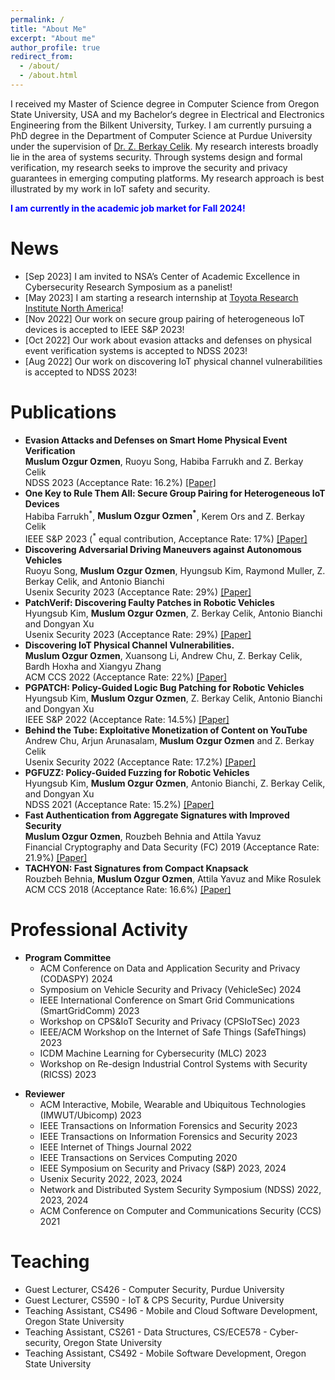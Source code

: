 ```yaml
---
permalink: /
title: "About Me"
excerpt: "About me"
author_profile: true
redirect_from: 
  - /about/
  - /about.html
---
```




I received my Master of Science degree in Computer Science from Oregon State University, USA and my Bachelor‘s degree in Electrical and Electronics Engineering from the Bilkent University, Turkey. I am currently pursuing a PhD degree in the Department of Computer Science at Purdue University under the supervision of [Dr. Z. Berkay Celik](https://beerkay.github.io). My research interests broadly lie in the area of systems security. Through systems design and formal verification, my research seeks to improve the security and privacy guarantees in emerging computing platforms. My research approach is best illustrated by my work in IoT safety and security.

<p style="color:blue;"> <b> I am currently in the academic job market for Fall 2024! </b> </p> 



News
============
<ul>
	<li>
		[Sep 2023] I am invited to NSA’s Center of Academic Excellence in Cybersecurity Research Symposium as a panelist!
	</li>
	<li>
		[May 2023] I am starting a research internship at <a href='https://amrd.toyota.com/division/trina/'>Toyota Research Institute North America</a>!
	</li>
	<li>
		[Nov 2022] Our work on secure group pairing of heterogeneous IoT devices is accepted to IEEE S&P 2023!
	</li>
	<li>
		[Oct 2022] Our work about evasion attacks and defenses on physical event verification systems is accepted to NDSS 2023!
	</li>
	<li>
		[Aug 2022] Our work on discovering IoT physical channel vulnerabilities is accepted to NDSS 2023!
	</li>
</ul>



Publications
============
<ul>
	<li><b>Evasion Attacks and Defenses on Smart Home Physical Event Verification</b>
			<br/>
			<b>Muslum Ozgur Ozmen</b>, Ruoyu Song, Habiba Farrukh and Z. Berkay Celik
			<br/>
			NDSS 2023 (Acceptance Rate: 16.2%) <a href='https://www.ndss-symposium.org/wp-content/uploads/2023/02/ndss2023_s70_paper.pdf'>[Paper]</a> <br/>
	</li>
	<li><b>One Key to Rule Them All: Secure Group Pairing for Heterogeneous IoT Devices</b>
			<br/>
			Habiba Farrukh<sup>*</sup>, <b>Muslum Ozgur Ozmen<sup>*</sup></b>, Kerem Ors and Z. Berkay Celik
			<br/>
			IEEE S&P 2023 (<sup>*</sup> equal contribution, Acceptance Rate: 17%) <a href='https://www.researchgate.net/profile/Muslum-Ozgur-Ozmen/publication/366182520_One_Key_to_Rule_Them_All_Secure_Group_Pairing_for_Heterogeneous_IoT_Devices/links/6395603a484e65005bff0aaa/One-Key-to-Rule-Them-All-Secure-Group-Pairing-for-Heterogeneous-IoT-Devices.pdf'>[Paper]</a> <br/>
	</li>
	<li><b>Discovering Adversarial Driving Maneuvers against Autonomous Vehicles</b>
			<br/>
			Ruoyu Song, <b>Muslum Ozgur Ozmen</b>,  Hyungsub Kim, Raymond Muller, Z. Berkay Celik, and Antonio Bianchi
			<br/>
			Usenix Security 2023 (Acceptance Rate: 29%) <a href='https://www.usenix.org/system/files/usenixsecurity23-song.pdf'>[Paper]</a> <br/>
	</li>
	<li><b>PatchVerif: Discovering Faulty Patches in Robotic Vehicles</b>
			<br/>
			Hyungsub Kim, <b>Muslum Ozgur Ozmen</b>, Z. Berkay Celik, Antonio Bianchi and Dongyan Xu
			<br/>
			Usenix Security 2023 (Acceptance Rate: 29%) <a href='https://www.usenix.org/system/files/sec23summer_5-kim_hyungsub-prepub.pdf'>[Paper]</a> <br/>
	</li>
	<li><b>Discovering IoT Physical Channel Vulnerabilities.</b>
			<br/>
			<b>Muslum Ozgur Ozmen</b>, Xuansong Li, Andrew Chu, Z. Berkay Celik, Bardh Hoxha and Xiangyu Zhang
			<br/>
			ACM CCS 2022 (Acceptance Rate: 22%) <a href='https://www.researchgate.net/profile/Muslum-Ozgur-Ozmen/publication/363735871_Discovering_IoT_Physical_Channel_Vulnerabilities/links/632bcbf60a708521501162d4/Discovering-IoT-Physical-Channel-Vulnerabilities.pdf'>[Paper]</a> <br/>
	</li>
	<li><b>PGPATCH: Policy-Guided Logic Bug Patching for Robotic Vehicles</b>
			<br/>
			Hyungsub Kim, <b>Muslum Ozgur Ozmen</b>, Z. Berkay Celik, Antonio Bianchi and Dongyan Xu
			<br/>
			IEEE S&P 2022 (Acceptance Rate: 14.5%) <a href='https://ieeexplore.ieee.org/abstract/document/9833567/'>[Paper]</a> <br/>
	</li>
	<li><b>Behind the Tube: Exploitative Monetization of Content on YouTube</b>
			<br/>
			Andrew Chu, Arjun Arunasalam, <b>Muslum Ozgur Ozmen</b> and Z. Berkay Celik
			<br/>
			Usenix Security 2022 (Acceptance Rate: 17.2%) <a href='https://www.usenix.org/system/files/sec22-chu.pdf'>[Paper]</a> <br/>
	</li>
	<li><b>PGFUZZ: Policy-Guided Fuzzing for Robotic Vehicles</b>
			<br/>
			Hyungsub Kim, <b>Muslum Ozgur Ozmen</b>, Antonio Bianchi, Z. Berkay Celik, and Dongyan Xu
			<br/>
			NDSS 2021 (Acceptance Rate: 15.2%) <a href='https://www.ndss-symposium.org/wp-content/uploads/ndss2021_6A-1_24096_paper.pdf'>[Paper]</a> <br/>
	</li>
	<li><b>Fast Authentication from Aggregate Signatures with Improved Security</b>
			<br/>
			<b>Muslum Ozgur Ozmen</b>,  Rouzbeh Behnia and Attila Yavuz
			<br/>
			Financial Cryptography and Data Security (FC) 2019 (Acceptance Rate: 21.9%) <a href='http://www.ifca.ai/fc19/preproceedings/32-preproceedings.pdf'>[Paper]</a> <br/>
	</li>
	<li><b>TACHYON: Fast Signatures from Compact Knapsack</b>
			<br/>
			Rouzbeh Behnia, <b>Muslum Ozgur Ozmen</b>, Attila Yavuz and Mike Rosulek
			<br/>
			ACM CCS 2018 (Acceptance Rate: 16.6%) <a href='https://www.researchgate.net/profile/Muslum-Ozgur-Ozmen/publication/328322299_TACHYON_Fast_Signatures_from_Compact_Knapsack/links/5bcf6a5b299bf1a43d9b380f/TACHYON-Fast-Signatures-from-Compact-Knapsack.pdf'>[Paper]</a> <br/>
	</li>
</ul>









Professional Activity
==============
<ul>
	<li>
		<b>Program Committee</b>
		<ul>
			<li>
				ACM Conference on Data and Application Security and Privacy (CODASPY) 2024
			</li>
			<li>
				Symposium on Vehicle Security and Privacy (VehicleSec) 2024
			</li>
			<li>
				IEEE International Conference on Smart Grid Communications (SmartGridComm) 2023
			</li>
			<li>
				Workshop on CPS&IoT Security and Privacy (CPSIoTSec) 2023
			</li>
			<li>
				IEEE/ACM Workshop on the Internet of Safe Things (SafeThings) 2023
			</li>
			<li>
				ICDM Machine Learning for Cybersecurity (MLC) 2023
			</li>
			<li>
				Workshop on Re-design Industrial Control Systems with Security (RICSS) 2023
			</li>
		</ul>
	</li>
</ul>
<ul>
	<li>
		<b>Reviewer</b>
		<ul>
			<li>
				ACM Interactive, Mobile, Wearable and Ubiquitous Technologies (IMWUT/Ubicomp) 2023
			</li>
			<li>
				IEEE Transactions on Information Forensics and Security 2023
			</li>
			<li>
				IEEE Transactions on Information Forensics and Security 2023
			</li>
			<li>
				IEEE Internet of Things Journal 2022
			</li>
			<li>
				IEEE Transactions on Services Computing 2020
			</li>
			<li>
				IEEE Symposium on Security and Privacy (S&P) 2023, 2024
			</li>
			<li>
				Usenix Security 2022, 2023, 2024
			</li>
			<li>
				Network and Distributed System Security Symposium (NDSS) 2022, 2023, 2024
			</li>
			<li>
				ACM Conference on Computer and Communications Security (CCS) 2021
			</li>
		</ul>
	</li>
</ul>




	
Teaching
========
<ul>
	<li>
		Guest Lecturer, CS426 - Computer Security, Purdue University
	</li>
	<li>
		Guest Lecturer, CS590 - IoT & CPS Security, Purdue University
	</li>
	<li>
		Teaching Assistant, CS496 - Mobile and Cloud Software Development, Oregon State University
	</li>
	<li>
		Teaching Assistant, CS261 - Data Structures, CS/ECE578 - Cyber-security, Oregon State University
	</li>
	<li>
		Teaching Assistant, CS492 - Mobile Software Development, Oregon State University
	</li>
</ul>



<!-- excerpt: 'This paper is about the number 1. The number 2 is left for future work.' -->
<!-- date: 2019-11-01 -->
<!-- venue: 'IEEE InfoCom 2020' -->
<!-- paperurl: 'http://academicpages.github.io/files/paper1.pdf'
citation: 'Your Name, You. (2009). &quot;Paper Title Number 1.&quot; <i>Journal 1</i>. 1(1).' -->
<!-- --- -->

<!-- This is the front page of a website that is powered by the [academicpages template](https://github.com/academicpages/academicpages.github.io) and hosted on GitHub pages. [GitHub pages](https://pages.github.com) is a free service in which websites are built and hosted from code and data stored in a GitHub repository, automatically updating when a new commit is made to the respository. This template was forked from the [Minimal Mistakes Jekyll Theme](https://mmistakes.github.io/minimal-mistakes/) created by Michael Rose, and then extended to support the kinds of content that academics have: publications, talks, teaching, a portfolio, blog posts, and a dynamically-generated CV. You can fork [this repository](https://github.com/academicpages/academicpages.github.io) right now, modify the configuration and markdown files, add your own PDFs and other content, and have your own site for free, with no ads! An older version of this template powers my own personal website at [stuartgeiger.com](http://stuartgeiger.com), which uses [this Github repository](https://github.com/staeiou/staeiou.github.io).

A data-driven personal website
======
Like many other Jekyll-based GitHub Pages templates, academicpages makes you separate the website's content from its form. The content & metadata of your website are in structured markdown files, while various other files constitute the theme, specifying how to transform that content & metadata into HTML pages. You keep these various markdown (.md), YAML (.yml), HTML, and CSS files in a public GitHub repository. Each time you commit and push an update to the repository, the [GitHub pages](https://pages.github.com/) service creates static HTML pages based on these files, which are hosted on GitHub's servers free of charge.

Many of the features of dynamic content management systems (like Wordpress) can be achieved in this fashion, using a fraction of the computational resources and with far less vulnerability to hacking and DDoSing. You can also modify the theme to your heart's content without touching the content of your site. If you get to a point where you've broken something in Jekyll/HTML/CSS beyond repair, your markdown files describing your talks, publications, etc. are safe. You can rollback the changes or even delete the repository and start over -- just be sure to save the markdown files! Finally, you can also write scripts that process the structured data on the site, such as [this one](https://github.com/academicpages/academicpages.github.io/blob/master/talkmap.ipynb) that analyzes metadata in pages about talks to display [a map of every location you've given a talk](https://academicpages.github.io/talkmap.html).

Getting started
======
1. Register a GitHub account if you don't have one and confirm your e-mail (required!)
1. Fork [this repository](https://github.com/academicpages/academicpages.github.io) by clicking the "fork" button in the top right. 
1. Go to the repository's settings (rightmost item in the tabs that start with "Code", should be below "Unwatch"). Rename the repository "[your GitHub username].github.io", which will also be your website's URL.
1. Set site-wide configuration and create content & metadata (see below -- also see [this set of diffs](http://archive.is/3TPas) showing what files were changed to set up [an example site](https://getorg-testacct.github.io) for a user with the username "getorg-testacct")
1. Upload any files (like PDFs, .zip files, etc.) to the files/ directory. They will appear at https://[your GitHub username].github.io/files/example.pdf.  
1. Check status by going to the repository settings, in the "GitHub pages" section

Site-wide configuration
------
The main configuration file for the site is in the base directory in [_config.yml](https://github.com/academicpages/academicpages.github.io/blob/master/_config.yml), which defines the content in the sidebars and other site-wide features. You will need to replace the default variables with ones about yourself and your site's github repository. The configuration file for the top menu is in [_data/navigation.yml](https://github.com/academicpages/academicpages.github.io/blob/master/_data/navigation.yml). For example, if you don't have a portfolio or blog posts, you can remove those items from that navigation.yml file to remove them from the header. 

Create content & metadata
------
For site content, there is one markdown file for each type of content, which are stored in directories like _publications, _talks, _posts, _teaching, or _pages. For example, each talk is a markdown file in the [_talks directory](https://github.com/academicpages/academicpages.github.io/tree/master/_talks). At the top of each markdown file is structured data in YAML about the talk, which the theme will parse to do lots of cool stuff. The same structured data about a talk is used to generate the list of talks on the [Talks page](https://academicpages.github.io/talks), each [individual page](https://academicpages.github.io/talks/2012-03-01-talk-1) for specific talks, the talks section for the [CV page](https://academicpages.github.io/cv), and the [map of places you've given a talk](https://academicpages.github.io/talkmap.html) (if you run this [python file](https://github.com/academicpages/academicpages.github.io/blob/master/talkmap.py) or [Jupyter notebook](https://github.com/academicpages/academicpages.github.io/blob/master/talkmap.ipynb), which creates the HTML for the map based on the contents of the _talks directory).

**Markdown generator**

I have also created [a set of Jupyter notebooks](https://github.com/academicpages/academicpages.github.io/tree/master/markdown_generator
) that converts a CSV containing structured data about talks or presentations into individual markdown files that will be properly formatted for the academicpages template. The sample CSVs in that directory are the ones I used to create my own personal website at stuartgeiger.com. My usual workflow is that I keep a spreadsheet of my publications and talks, then run the code in these notebooks to generate the markdown files, then commit and push them to the GitHub repository.

How to edit your site's GitHub repository
------
Many people use a git client to create files on their local computer and then push them to GitHub's servers. If you are not familiar with git, you can directly edit these configuration and markdown files directly in the github.com interface. Navigate to a file (like [this one](https://github.com/academicpages/academicpages.github.io/blob/master/_talks/2012-03-01-talk-1.md) and click the pencil icon in the top right of the content preview (to the right of the "Raw | Blame | History" buttons). You can delete a file by clicking the trashcan icon to the right of the pencil icon. You can also create new files or upload files by navigating to a directory and clicking the "Create new file" or "Upload files" buttons. 

Example: editing a markdown file for a talk
![Editing a markdown file for a talk](/images/editing-talk.png)

For more info
------
More info about configuring academicpages can be found in [the guide](https://academicpages.github.io/markdown/). The [guides for the Minimal Mistakes theme](https://mmistakes.github.io/minimal-mistakes/docs/configuration/) (which this theme was forked from) might also be helpful.
 -->
